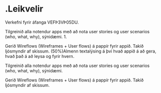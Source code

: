 # .Leikvelir
Verkefni fyrir áfanga VEFÞ3VÞ05DU.

Tilgreinið alla notendur apps með að nota user stories og user scenarios (who, what, why), sýnidæmi.
1.

Gerið Wireflows (Wireframes + User flows) á pappír fyrir appið. Takið ljósmyndir af skissum. (50%)Almenn textalýsing á því hvað appið á að gera, hvað það á að leysa og fyrir hvern.

Tilgreinið alla notendur apps með að nota user stories og user scenarios (who, what, why), sýnidæmi.

Gerið Wireflows (Wireframes + User flows) á pappír fyrir appið. Takið ljósmyndir af skissum.

